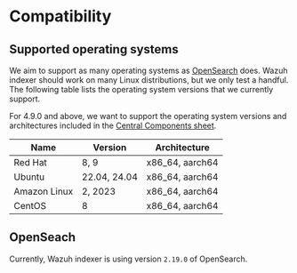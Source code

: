 # Compatibility

## Supported operating systems

We aim to support as many operating systems as [OpenSearch](https://opensearch.org/docs/2.11/install-and-configure/install-opensearch/index/#operating-system-compatibility) does. Wazuh indexer should work on many Linux distributions, but we only test a handful. The following table lists the operating system versions that we currently support.

 For 4.9.0 and above, we want to support the operating system versions and architectures included in the [Central Components sheet](https://docs.google.com/spreadsheets/d/1Zs9vUtpsw8jj3Sggr4fC8TAQpYA1SAiwplF3H595nQQ/edit#gid=949689823).

| Name          | Version     | Architecture    |
|---------------|-------------|-----------------|
| Red Hat       |  8, 9       | x86_64, aarch64 |
| Ubuntu        | 22.04, 24.04| x86_64, aarch64 |
| Amazon Linux  | 2, 2023     | x86_64, aarch64 |
| CentOS        |  8          | x86_64, aarch64 |

## OpenSeach 
Currently, Wazuh indexer is using version `2.19.0` of OpenSearch.